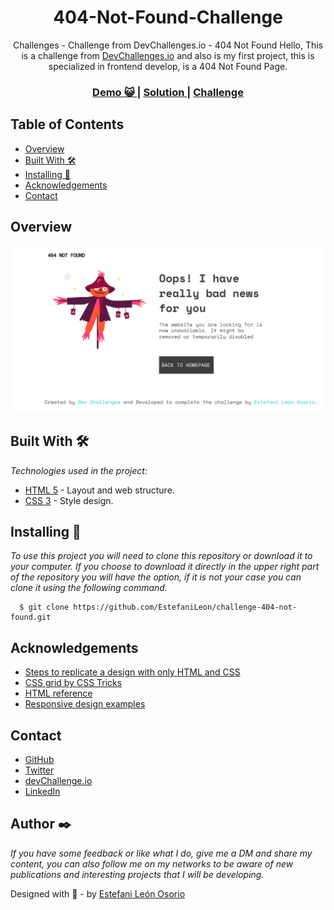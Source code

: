 <h1 align="center">404-Not-Found-Challenge</h1>

<div align="center">
Challenges - Challenge from DevChallenges.io - 404 Not Found
Hello, This is a challenge from <a href="http://devchallenges.io" target="_blank">DevChallenges.io</a> and also is my first project, this is specialized in frontend develop, is a 404 Not Found Page.
</div>

<div align="center">
  <h3>
    <a href="https://404-notfound-page-challenge.netlify.app/">
      Demo 😺
    </a>
    <span> | </span>
    <a href="https://devchallenges.io/solutions/8LqqD8SaoJbMpRLrw9PK">
      Solution
    </a>
    <span> | </span>
    <a href="https://devchallenges.io/challenges/wBunSb7FPrIepJZAg0sY">
      Challenge
    </a>
  </h3>
</div>

<!-- TABLE OF CONTENTS -->

## Table of Contents

- [Overview](#overview)
- [Built With 🛠️](#built-with-🛠️)
- [Installing 🔧](#installing-🔧)
- [Acknowledgements](#acknowledgements)
- [Contact](#contact)

<!-- OVERVIEW -->

## Overview

![Thumbnail](https://github.com/EstefaniLeon/challenge-404-not-found/blob/main/design/desktop%20design.jpg)

<!-- BUILD WITH -->

## Built With 🛠️

_Technologies used in the project:_

* [HTML 5](https://es.wikipedia.org/wiki/HTML) - Layout and web structure.
* [CSS 3](https://es.wikipedia.org/wiki/Hoja_de_estilos_en_cascada) - Style design.

<!-- INSTALLING -->

## Installing 🔧

_To use this project you will need to clone this repository or download it to your computer. If you choose to download it directly in the upper right part of the repository you will have the option, if it is not your case you can clone it using the following command._

```ssh
  $ git clone https://github.com/EstefaniLeon/challenge-404-not-found.git
```

<!-- ACKNOWLEDGEMENTS -->

## Acknowledgements

- [Steps to replicate a design with only HTML and CSS](https://devchallenges-blogs.web.app/how-to-replicate-design/)
- [CSS grid by CSS Tricks](https://css-tricks.com/snippets/css/complete-guide-grid/)
- [HTML reference](https://www.w3schools.com/tags/default.asp)
- [Responsive design examples](https://mediaqueri.es/)

<!-- CONTACT -->

## Contact

- [GitHub](https://github.com/EstefaniLeon)
- [Twitter](https://twitter.com/Esleos1)
- [devChallenge.io](https://devchallenges.io/portfolio/EstefaniLeon)
- [LinkedIn](https://www.linkedin.com/in/estefani-leon-osorio-34a56a244/)

## Author ✒️

_If you have some feedback or like what I do, give me a DM and share my content, you can also follow me on my networks to be aware of new publications and interesting projects that I will be developing._

Designed with 💖 - by [Estefani León Osorio](https://github.com/EstefaniLeon)
